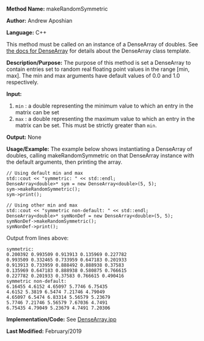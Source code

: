 **Method Name:** makeRandomSymmetric

**Author:** Andrew Aposhian

**Language:** C++

This method must be called on an instance of a DenseArray of doubles. See [the docs for DenseArray](./DenseArray.md) for details about the DenseArray class template.

**Description/Purpose:** The purpose of this method is set a DenseArray to contain entries set to random real floating point values in the range [min, max]. The min and max arguments have default values of 0.0 and 1.0 respectively.

**Input:**
1. `min` : a double representing the minimum value to which an entry in the matrix can be set
2. `max` : a double representing the maximum value to which an entry in the matrix can be set. This must be strictly greater than `min`.

**Output:** None

**Usage/Example:** The example below shows instantiating a DenseArray of doubles, calling makeRandomSymmetric on that DenseArray instance with the default arguments, then printing the array.
```
// Using default min and max
std::cout << "symmetric: " << std::endl;
DenseArray<double>* sym = new DenseArray<double>(5, 5);
sym->makeRandomSymmetric();
sym->print();

// Using other min and max
std::cout << "symmetric non-default: " << std::endl;
DenseArray<double>* symNonDef = new DenseArray<double>(5, 5);
symNonDef->makeRandomSymmetric();
symNonDef->print();

```

Output from lines above:
```
symmetric: 
0.200392 0.993509 0.913913 0.135969 0.227782 
0.993509 0.332465 0.733959 0.647183 0.201933 
0.913913 0.733959 0.888492 0.888938 0.37583 
0.135969 0.647183 0.888938 0.580875 0.766615 
0.227782 0.201933 0.37583 0.766615 0.490416 
symmetric non-default: 
6.16455 4.6152 4.65097 5.7746 6.75435 
4.6152 5.3819 6.5474 7.21746 4.79049 
4.65097 6.5474 6.83314 5.56579 5.23679 
5.7746 7.21746 5.56579 7.67036 4.7491 
6.75435 4.79049 5.23679 4.7491 7.20306 
```

**Implementation/Code:**
See [DenseArray.ipp](../src/lib/DenseArray.ipp)

**Last Modified:** February/2019
